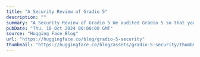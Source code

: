 ```yaml
---
title: "A Security Review of Gradio 5"
description: ""
summary: "A Security Review of Gradio 5 We audited Gradio 5 so that your machine learning apps are safe! In th..."
pubDate: "Thu, 10 Oct 2024 00:00:00 GMT"
source: "Hugging Face Blog"
url: "https://huggingface.co/blog/gradio-5-security"
thumbnail: "https://huggingface.co/blog/assets/gradio-5-security/thumbnail.png"
---
```


